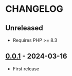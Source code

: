 # CHANGELOG

## Unreleased

* Requires PHP >= 8.3  

## [0.0.1](https://github.com/phpcolor/phpcolor/releases/tag/0.0.1) - 2024-03-16

* First release
